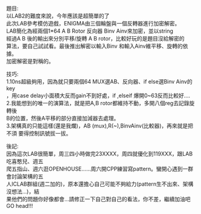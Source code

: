題目:  
    以LAB2的難度來說，今年應該是超簡單的了  
    此次LAB參考模仿遊戲，ENIGMA由三個輪盤與一個反轉器進行加密解密。  
    LAB簡化為經兩個1*64 A B Rotor 反向器 Binv Ainv來加密，並以string  
    經過A B 後的輸出來分別平移/旋轉 A B rotor，比較好玩的是題目沒給解密的  
    算法，要自己試試看。最後推出解密以輸入Binv 和輸入Ainv維平移、旋轉的依據。  
    加密解密是對稱的。

技巧:  
    1.10ns超級夠用，因為就只要兩個64 MUX選AB、反向器、if else選Binv Ainv的key  
      ，用case delay小面積大反而gain不到好處，if ,elseif 爆開0~63反而比較好....  
    2.我能想到的唯一的演算法，就是把A,B rotor都維持不動，多開八個reg去記錄旋轉後  
      B的位置，然後A平移的部分直接加減器去處理。  
    3.架構真的只能這樣(還是我爛)，AB (mux),R(~),BinvAinv(比較器)，再來就是把不須
      要得控制訊號拔一拔。

後記:  
    因為這次LAB很簡單，周三四小時做完23XXXX，周四就優化到119XXX，跟LAB吃喜憨兒、週五  
爬五指山、週六逛OPENHOUSE......周六開CPP練習寫pattern。蠻開心遇到一群會討論架構的五  
人ICLAB群組(週二加的)，原本還擔心自己可能不夠給力(pattern生不出來、架構沒想法...)，結  
果他們的問題你好像都會...請修正一下自己對自己的看法，你不差，繼續加油吧GO head!!!

